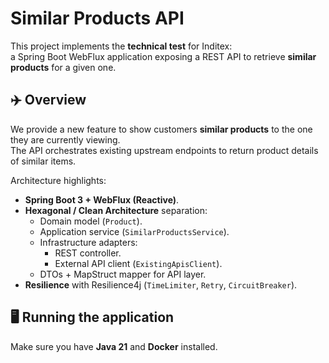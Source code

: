 # Similar Products API

This project implements the **technical test** for Inditex:  
a Spring Boot WebFlux application exposing a REST API to retrieve **similar products** for a given one.

## ✈️ Overview

We provide a new feature to show customers **similar products** to the one they are currently viewing.  
The API orchestrates existing upstream endpoints to return product details of similar items.

Architecture highlights:

- **Spring Boot 3 + WebFlux (Reactive)**.
- **Hexagonal / Clean Architecture** separation:
  - Domain model (`Product`).
  - Application service (`SimilarProductsService`).
  - Infrastructure adapters:
    - REST controller.
    - External API client (`ExistingApisClient`).
  - DTOs + MapStruct mapper for API layer.
- **Resilience** with Resilience4j (`TimeLimiter`, `Retry`, `CircuitBreaker`).

## 🖥️ Running the application

Make sure you have **Java 21** and **Docker** installed.
